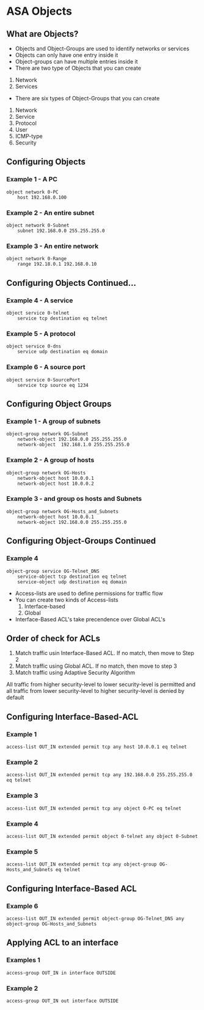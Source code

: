 # ASA Objects

## What are Objects?

* Objects and Object-Groups are used to identify networks or services
* Objects can only have one entry inside it
* Object-groups can have multiple entries inside it
* There are two type of Objects that you can create

1. Network
2. Services

* There are six types of Object-Groups that you can create

1. Network
2. Service
3. Protocol
4. User
5. ICMP-type
6. Security

## Configuring Objects

### Example 1 - A PC

```
object network 0-PC
    host 192.168.0.100
```

### Example 2 - An entire subnet

```
object network 0-Subnet
    subnet 192.168.0.0 255.255.255.0
```

### Example 3 - An entire network

```
object network 0-Range
    range 192.18.0.1 192.168.0.10
```

## Configuring Objects Continued…

### Example 4 - A service

```
object service 0-telnet
    service tcp destination eq telnet
```

### Example 5 - A protocol

```
object service 0-dns
    service udp destination eq domain
```

### Example 6 - A source port

```
object service 0-SourcePort
    service tcp source eq 1234
```

## Configuring Object Groups

### Example 1 - A group of subnets

```
object-group network OG-Subnet
    network-object 192.168.0.0 255.255.255.0
    network-object  192.168.1.0 255.255.255.0
```

### Example 2 - A group of hosts

```
object-group network OG-Hosts
    network-object host 10.0.0.1
    network-object host 10.0.0.2
```

### Example 3 - and group os hosts and Subnets

```
object-group network OG-Hosts_and_Subnets
    network-object host 10.0.0.1
    network-object 192.168.0.0 255.255.255.0
```

## Configuring Object-Groups Continued

### Example 4

```
object-group service OG-Telnet_DNS
    service-object tcp destination eq telnet
    service-object udp destination eq domain
```

* Access-lists are used to define permissions for traffic flow
* You can create two kinds of Access-lists
	1. Interface-based
	2. Global
* Interface-Based ACL's take precendence over Global ACL's
	
## Order of check for ACLs

1. Match traffic usin Interface-Based ACL. If no match, then move to Step 2
2. Match traffic using Global ACL. If no match, then move to step 3
3. Match traffic using Adaptive Security Algorithm

All traffic from higher security-level to lower security-level is permitted and all traffic from lower security-level to higher security-level is denied by default

## Configuring Interface-Based-ACL

### Example 1

```
access-list OUT_IN extended permit tcp any host 10.0.0.1 eq telnet
```

### Example 2

```
access-list OUT_IN extended permit tcp any 192.168.0.0 255.255.255.0 eq telnet
```

### Example 3

```
access-list OUT_IN extended permit tcp any object O-PC eq telnet
```

### Example 4

```
access-list OUT_IN extended permit object 0-telnet any object 0-Subnet
```

### Example 5

```
access-list OUT_IN extended permit tcp any object-group OG-Hosts_and_Subnets eq telnet
```

## Configuring Interface-Based ACL

### Example 6

```
access-list OUT_IN extended permit object-group OG-Telnet_DNS any object-group OG-Hosts_and_Subnets
```

## Applying ACL to an interface

### Examples 1

```
access-group OUT_IN in interface OUTSIDE
```

### Example 2

```
access-group OUT_IN out interface OUTSIDE
```
